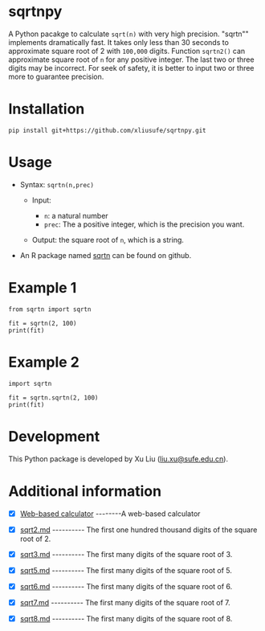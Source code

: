 # sqrtnpy
A Python pacakge to calculate `sqrt(n)` with very high precision. "sqrtn"" implements dramatically fast. It takes only less than 30 seconds to approximate square root of 2 with `100,000` digits. Function `sqrtn2()` can approximate square root of `n` for any positive integer. The last two or three digits may be incorrect. For seek of safety, it is better to input two or three more to guarantee precision.

# Installation

    pip install git+https://github.com/xliusufe/sqrtnpy.git

# Usage
- Syntax: `sqrtn(n,prec)`
    - Input:
        - `n`: a natural number 
        - `prec`: The a positive integer, which is the precision you want.

    - Output: the square root of `n`, which is a string.

- An R package named [sqrtn](https://github.com/xliusufe/sqrtn/) can be found on github.
   
# Example 1

    from sqrtn import sqrtn

    fit = sqrtn(2, 100)
    print(fit)


# Example 2

    import sqrtn

    fit = sqrtn.sqrtn(2, 100)
    print(fit)


# Development
This Python package is developed by Xu Liu (liu.xu@sufe.edu.cn).


# Additional information

   
   - [x] [Web-based calculator](https://xliusufe.shinyapps.io/sqrtn/) --------A web-based calculator    
   
   - [x] [sqrt2.md](https://github.com/xliusufe/sqrtn/blob/master/inst/sqrt2.md) ---------- The first one hundred thousand digits of the square root of 2.
   
   - [x] [sqrt3.md](https://github.com/xliusufe/sqrtn/blob/master/inst/sqrt3.md) ---------- The first many digits of the square root of 3.
      
   - [x] [sqrt5.md](https://github.com/xliusufe/sqrtn/blob/master/inst/sqrt5.md) ---------- The first many digits of the square root of 5.
 
   - [x] [sqrt6.md](https://github.com/xliusufe/sqrtn/blob/master/inst/sqrt6.md) ---------- The first many digits of the square root of 6.
   
   - [x] [sqrt7.md](https://github.com/xliusufe/sqrtn/blob/master/inst/sqrt7.md) ---------- The first many digits of the square root of 7.
   
   - [x] [sqrt8.md](https://github.com/xliusufe/sqrtn/blob/master/inst/sqrt8.md) ---------- The first many digits of the square root of 8.

